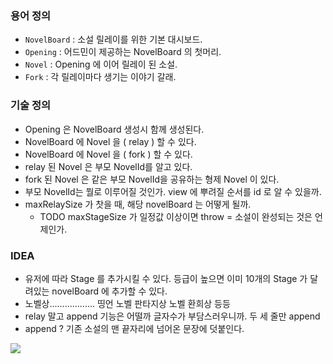 ### 용어 정의
- `NovelBoard` : 소설 릴레이를 위한 기본 대시보드.
- `Opening` : 어드민이 제공하는 NovelBoard 의 첫머리. 
- `Novel` : Opening 에 이어 릴레이 된 소설.
- `Fork` : 각 릴레이마다 생기는 이야기 갈래.


### 기술 정의
- Opening 은 NovelBoard 생성시 함께 생성된다.
- NovelBoard 에 Novel 을 ( relay ) 할 수 있다.
- NovelBoard 에 Novel 을 ( fork ) 할 수 있다.
- relay 된 Novel 은 부모 NovelId를 알고 있다.
- fork 된 Novel 은 같은 부모 NovelId을 공유하는 형제 Novel 이 있다.
- 부모 NovelId는 뭘로 이루어질 것인가. view 에 뿌려질 순서를 id 로 알 수 있을까.
- maxRelaySize 가 찻을 때, 해당 novelBoard 는 어떻게 될까. 
  -  TODO maxStageSize 가 일정값 이상이면 throw = 소설이 완성되는 것은 언제인가.
  

### IDEA 
* 유저에 따라 Stage 를 추가시킬 수 있다. 등급이 높으면 이미 10개의 Stage 가 달려있는 novelBoard 에 추가할 수 있다.   
* 노벨상.................. 띵언 노벨 판타지상 노벨 환희상 등등
* relay 말고 append 기능은 어떨까 글자수가 부담스러우니까. 두 세 줄만 append
* append ?  기존 소설의 맨 끝자리에 넘어온 문장에 덧붙인다. 

![](../../../../../../Library/Containers/com.majimakHARU.GrabIt/Data/2022-11-15_22-06-31.png)